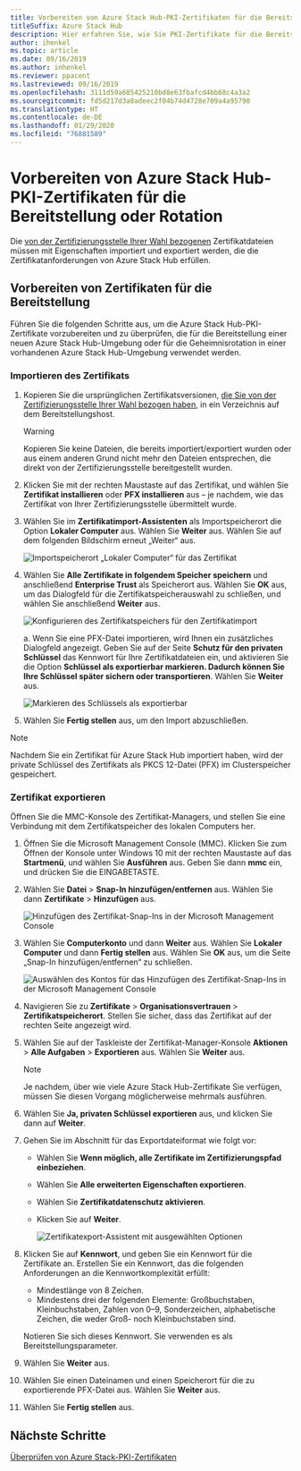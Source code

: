 ```yaml
---
title: Vorbereiten von Azure Stack Hub-PKI-Zertifikaten für die Bereitstellung oder Rotation
titleSuffix: Azure Stack Hub
description: Hier erfahren Sie, wie Sie PKI-Zertifikate für die Bereitstellung integrierter Azure Stack Hub-Systeme oder für die Rotation von Geheimnissen in einer vorhandenen Azure Stack Hub-Umgebung vorbereiten.
author: ihenkel
ms.topic: article
ms.date: 09/16/2019
ms.author: inhenkel
ms.reviewer: ppacent
ms.lastreviewed: 09/16/2019
ms.openlocfilehash: 3111d59a685425210bd8e63fbafcd4bb68c4a3a2
ms.sourcegitcommit: fd5d217d3a8adeec2f04b74d4728e709a4a95790
ms.translationtype: HT
ms.contentlocale: de-DE
ms.lasthandoff: 01/29/2020
ms.locfileid: "76881589"
---
```

# <a name="prepare-azure-stack-hub-pki-certificates-for-deployment-or-rotation"></a>Vorbereiten von Azure Stack Hub-PKI-Zertifikaten für die Bereitstellung oder Rotation

Die [von der Zertifizierungsstelle Ihrer Wahl bezogenen](azure-stack-get-pki-certs.md) Zertifikatdateien müssen mit Eigenschaften importiert und exportiert werden, die die Zertifikatanforderungen von Azure Stack Hub erfüllen.

## <a name="prepare-certificates-for-deployment"></a>Vorbereiten von Zertifikaten für die Bereitstellung

Führen Sie die folgenden Schritte aus, um die Azure Stack Hub-PKI-Zertifikate vorzubereiten und zu überprüfen, die für die Bereitstellung einer neuen Azure Stack Hub-Umgebung oder für die Geheimnisrotation in einer vorhandenen Azure Stack Hub-Umgebung verwendet werden.

### <a name="import-the-certificate"></a>Importieren des Zertifikats

1. Kopieren Sie die ursprünglichen Zertifikatsversionen, [die Sie von der Zertifizierungsstelle Ihrer Wahl bezogen haben](azure-stack-get-pki-certs.md), in ein Verzeichnis auf dem Bereitstellungshost. 
   > [!WARNING]
   > Kopieren Sie keine Dateien, die bereits importiert/exportiert wurden oder aus einem anderen Grund nicht mehr den Dateien entsprechen, die direkt von der Zertifizierungsstelle bereitgestellt wurden.

1. Klicken Sie mit der rechten Maustaste auf das Zertifikat, und wählen Sie **Zertifikat installieren** oder **PFX installieren** aus – je nachdem, wie das Zertifikat von Ihrer Zertifizierungsstelle übermittelt wurde.

1. Wählen Sie im **Zertifikatimport-Assistenten** als Importspeicherort die Option **Lokaler Computer** aus. Wählen Sie **Weiter** aus. Wählen Sie auf dem folgenden Bildschirm erneut „Weiter“ aus.

    ![Importspeicherort „Lokaler Computer“ für das Zertifikat](./media/prepare-pki-certs/1.png)

1. Wählen Sie **Alle Zertifikate in folgendem Speicher speichern** und anschließend **Enterprise Trust** als Speicherort aus. Wählen Sie **OK** aus, um das Dialogfeld für die Zertifikatspeicherauswahl zu schließen, und wählen Sie anschließend **Weiter** aus.

   ![Konfigurieren des Zertifikatspeichers für den Zertifikatimport](./media/prepare-pki-certs/3.png)

   a. Wenn Sie eine PFX-Datei importieren, wird Ihnen ein zusätzliches Dialogfeld angezeigt. Geben Sie auf der Seite **Schutz für den privaten Schlüssel** das Kennwort für Ihre Zertifikatdateien ein, und aktivieren Sie die Option **Schlüssel als exportierbar markieren. Dadurch können Sie Ihre Schlüssel später sichern oder transportieren**. Wählen Sie **Weiter** aus.

   ![Markieren des Schlüssels als exportierbar](./media/prepare-pki-certs/2.png)

1. Wählen Sie **Fertig stellen** aus, um den Import abzuschließen.

> [!NOTE]
> Nachdem Sie ein Zertifikat für Azure Stack Hub importiert haben, wird der private Schlüssel des Zertifikats als PKCS 12-Datei (PFX) im Clusterspeicher gespeichert.

### <a name="export-the-certificate"></a>Zertifikat exportieren

Öffnen Sie die MMC-Konsole des Zertifikat-Managers, und stellen Sie eine Verbindung mit dem Zertifikatspeicher des lokalen Computers her.

1. Öffnen Sie die Microsoft Management Console (MMC). Klicken Sie zum Öffnen der Konsole unter Windows 10 mit der rechten Maustaste auf das **Startmenü**, und wählen Sie **Ausführen** aus. Geben Sie dann **mmc** ein, und drücken Sie die EINGABETASTE.

2. Wählen Sie **Datei** > **Snap-In hinzufügen/entfernen** aus. Wählen Sie dann **Zertifikate** > **Hinzufügen** aus.

    ![Hinzufügen des Zertifikat-Snap-Ins in der Microsoft Management Console](./media/prepare-pki-certs/mmc-2.png)

3. Wählen Sie **Computerkonto** und dann **Weiter** aus. Wählen Sie **Lokaler Computer** und dann **Fertig stellen** aus. Wählen Sie **OK** aus, um die Seite „Snap-In hinzufügen/entfernen“ zu schließen.

    ![Auswählen des Kontos für das Hinzufügen des Zertifikat-Snap-Ins in der Microsoft Management Console](./media/prepare-pki-certs/mmc-3.png)

4. Navigieren Sie zu **Zertifikate** > **Organisationsvertrauen** > **Zertifikatspeicherort**. Stellen Sie sicher, dass das Zertifikat auf der rechten Seite angezeigt wird.

5. Wählen Sie auf der Taskleiste der Zertifikat-Manager-Konsole **Aktionen** > **Alle Aufgaben** > **Exportieren** aus. Wählen Sie **Weiter** aus.

   > [!NOTE]
   > Je nachdem, über wie viele Azure Stack Hub-Zertifikate Sie verfügen, müssen Sie diesen Vorgang möglicherweise mehrmals ausführen.

6. Wählen Sie **Ja, privaten Schlüssel exportieren** aus, und klicken Sie dann auf **Weiter**.

7. Gehen Sie im Abschnitt für das Exportdateiformat wie folgt vor:
    
   - Wählen Sie **Wenn möglich, alle Zertifikate im Zertifizierungspfad einbeziehen**.  
   - Wählen Sie **Alle erweiterten Eigenschaften exportieren**.  
   - Wählen Sie **Zertifikatdatenschutz aktivieren**.  
   - Klicken Sie auf **Weiter**.  
    
     ![Zertifikatexport-Assistent mit ausgewählten Optionen](./media/prepare-pki-certs/azure-stack-save-cert.png)

8. Klicken Sie auf **Kennwort**, und geben Sie ein Kennwort für die Zertifikate an. Erstellen Sie ein Kennwort, das die folgenden Anforderungen an die Kennwortkomplexität erfüllt:

    * Mindestlänge von 8 Zeichen.
    * Mindestens drei der folgenden Elemente: Großbuchstaben, Kleinbuchstaben, Zahlen von 0–9, Sonderzeichen, alphabetische Zeichen, die weder Groß- noch Kleinbuchstaben sind.

    Notieren Sie sich dieses Kennwort. Sie verwenden es als Bereitstellungsparameter.

9. Wählen Sie **Weiter** aus.

10. Wählen Sie einen Dateinamen und einen Speicherort für die zu exportierende PFX-Datei aus. Wählen Sie **Weiter** aus.

11. Wählen Sie **Fertig stellen** aus.

## <a name="next-steps"></a>Nächste Schritte

[Überprüfen von Azure Stack-PKI-Zertifikaten](azure-stack-validate-pki-certs.md)